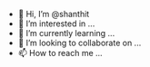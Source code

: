 - 👋 Hi, I’m @shanthit
- 👀 I’m interested in ...
- 🌱 I’m currently learning ...
- 💞️ I’m looking to collaborate on ...
- 📫 How to reach me ...

<!---
shanthit/shanthit is a ✨ special ✨ repository because its `README.md` (this file) appears on your GitHub profile.
You can click the Preview link to take a look at your changes.
--->
